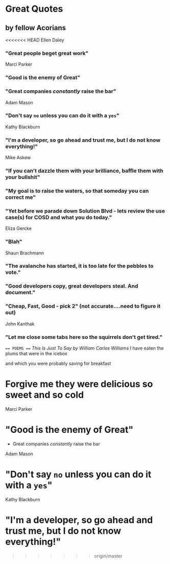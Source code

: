 # Great Quotes
## by fellow Acorians

<<<<<<< HEAD
Ellen Daley
### "Great people beget great work"

Marci Parker
### "Good is the enemy of Great"
### "Great companies _constantly_ raise the bar"

Adam Mason
### "Don't say `no` unless you can do it with a `yes`"

Kathy Blackburn
### "I'm a developer, so go ahead and trust me, but I do not know everything!"

Mike Askew
### "If you can't dazzle them with your brilliance, baffle them with your bullshit"
### "My goal is to raise the waters, so that someday you can correct me"
### "Yet before we parade down Solution Blvd - lets review the use case(s) for COSD and what you do today."

Eliza Gercke
### "Blah"

Shaun Brachmann
### "The avalanche has started, it is too late for the pebbles to vote."
### "Good developers copy, great developers steal. And document."
### "Cheap, Fast, Good - pick 2" (not accurate....need to figure it out)

John Kanthak
### "Let me close some tabs here so the squirrels don't get tired."

`== POEMS ==`
_This Is Just To Say by William Carlos Williams_
I have eaten
the plums
that were in
the icebox

and which
you were probably
saving
for breakfast

Forgive me
they were delicious
so sweet
and so cold
=======

Marci Parker
# "Good is the enemy of Great"
  - Great companies _constantly_ raise the bar

Adam Mason
# "Don't say `no` unless you can do it with a `yes`"

Kathy Blackburn
# "I'm a developer, so go ahead and trust me, but I do not know everything!"



>>>>>>> origin/master
